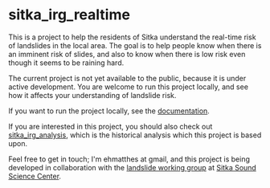 sitka\_irg\_realtime
===

This is a project to help the residents of Sitka understand the real-time risk of landslides in the local area. The goal is to help people know when there is an imminent risk of slides, and also to know when there is low risk even though it seems to be raining hard.

The current project is not yet available to the public, because it is under active development. You are welcome to run this project locally, and see how it affects your understanding of landslide risk.

If you want to run the project locally, see the [documentation](my_docs/running_locally.md).

If you are interested in this project, you should also check out [sitka_irg_analysis](https://github.com/ehmatthes/sitka_irg_analysis), which is the historical analysis which this project is based upon.

Feel free to get in touch; I'm ehmatthes at gmail, and this project is being developed in collaboration with the [landslide working group](https://sitkascience.org/research-projects/landslide-research/) at [Sitka Sound Science Center](https://sitkascience.org).